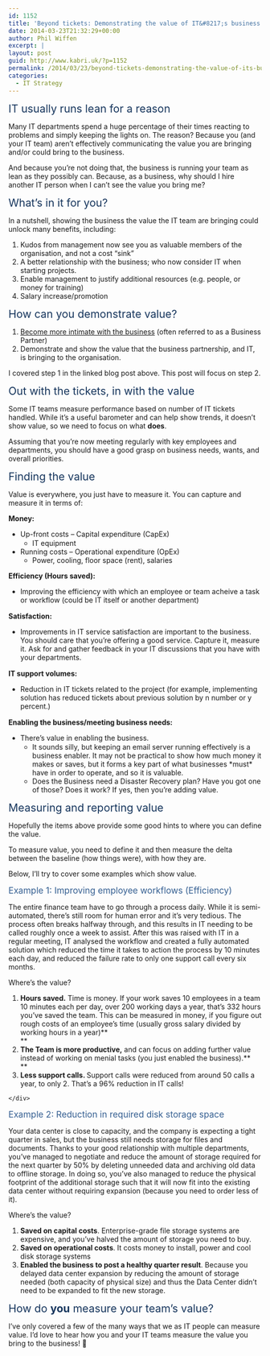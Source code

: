 ```yaml
---
id: 1152
title: 'Beyond tickets: Demonstrating the value of IT&#8217;s business partnership'
date: 2014-03-23T21:32:29+00:00
author: Phil Wiffen
excerpt: |
layout: post
guid: http://www.kabri.uk/?p=1152
permalink: /2014/03/23/beyond-tickets-demonstrating-the-value-of-its-business-partnership-2/
categories:
  - IT Strategy
---
```

<span style="color: #17365d; font-size: 16pt;">IT usually runs lean for a reason </span>

Many IT departments spend a huge percentage of their times reacting to problems and simply keeping the lights on. The reason? Because you (and your IT team) aren&#8217;t effectively communicating the value you are bringing and/or could bring to the business.

And because you&#8217;re not doing that, the business is running your team as lean as they possibly can. Because, as a business, why should I hire another IT person when I can&#8217;t see the value you bring me?

<span style="color: #17365d; font-size: 16pt;">What&#8217;s in it for you?<br /> </span>

In a nutshell, showing the business the value the IT team are bringing could unlock many benefits, including:

  1. Kudos from management now see you as valuable members of the organisation, and not a cost &#8220;sink&#8221;
  2. A better relationship with the business; who now consider IT when starting projects.
  3. Enable management to justify additional resources (e.g. people, or money for training)
  4. Salary increase/promotion

<span style="color: #17365d; font-size: 16pt;">How can you demonstrate value?<br /> </span>

  1. [Become more intimate with the business](http://www.kabri.uk/2013/05/06/how-do-you-know-if-it-is-meeting-your-companys-needs/) (often referred to as a Business Partner)
  2. Demonstrate and show the value that the business partnership, and IT, is bringing to the organisation.

I covered step 1 in the linked blog post above. This post will focus on step 2.

<span style="color: #17365d; font-size: 16pt;">Out with the tickets, in with the value<br /> </span>

Some IT teams measure performance based on number of IT tickets handled. While it&#8217;s a useful barometer and can help show trends, it doesn&#8217;t show value, so we need to focus on what **does**.

Assuming that you&#8217;re now meeting regularly with key employees and departments, you should have a good grasp on business needs, wants, and overall priorities.

<span style="color: #17365d; font-size: 16pt;">Finding the value<br /> </span>

Value is everywhere, you just have to measure it. You can capture and measure it in terms of:

**Money:**

  * <div>
      Up-front costs &#8211; Capital expenditure (CapEx)<span style="font-family: Times New Roman; font-size: 12pt;"><br /> </span>
    </div>
    
      * IT equipment
  * <div>
      Running costs &#8211; Operational expenditure (OpEx)
    </div>
    
      * Power, cooling, floor space (rent), salaries

**Efficiency (Hours saved):**

  * <div>
      Improving the efficiency with which an employee or team acheive a task or workflow (could be IT itself or another department)<span style="font-family: Times New Roman; font-size: 12pt;"><br /> </span>
    </div>

**Satisfaction:**

  * <div>
      Improvements in IT service satisfaction are important to the business. You should care that you&#8217;re offering a good service. Capture it, measure it. Ask for and gather feedback in your IT discussions that you have with your departments.<span style="font-family: Times New Roman; font-size: 12pt;"><br /> </span>
    </div>

**IT support volumes:**

  * <div>
      Reduction in IT tickets related to the project (for example, implementing solution has reduced tickets about previous solution by n number or y percent.)<span style="font-family: Times New Roman; font-size: 12pt;"><br /> </span>
    </div>

**Enabling the business/meeting business needs:**

  * <div>
      There&#8217;s value in enabling the business. <span style="font-family: Times New Roman; font-size: 12pt;"><br /> </span>
    </div>
    
      * It sounds silly, but keeping an email server running effectively is a business enabler. It may not be practical to show how much money it makes or saves, but it forms a key part of what businesses \*must\* have in order to operate, and so it is valuable.
      * Does the Business need a Disaster Recovery plan? Have you got one of those? Does it work? If yes, then you&#8217;re adding value.

<span style="color: #17365d; font-size: 16pt;">Measuring and reporting value<br /> </span>

Hopefully the items above provide some good hints to where you can define the value.

To measure value, you need to define it and then measure the delta between the baseline (how things were), with how they are.

Below, I&#8217;ll try to cover some examples which show value.

<span style="color: #366092; font-size: 13pt;">Example 1: Improving employee workflows (Efficiency)<br /> </span>

The entire finance team have to go through a process daily. While it is semi-automated, there&#8217;s still room for human error and it&#8217;s very tedious. The process often breaks halfway through, and this results in IT needing to be called roughly once a week to assist. After this was raised with IT in a regular meeting, IT analysed the workflow and created a fully automated solution which reduced the time it takes to action the process by 10 minutes each day, and reduced the failure rate to only one support call every six months.

Where&#8217;s the value?

  1. **Hours saved.** Time is money. If your work saves 10 employees in a team 10 minutes each per day, over 200 working days a year, that&#8217;s 332 hours you&#8217;ve saved the team. This can be measured in money, if you figure out rough costs of an employee&#8217;s time (usually gross salary divided by working hours in a year)**  
** 
  2. **The Team is more productive,** and can focus on adding further value instead of working on menial tasks (you just enabled the business).**  
** 
  3. <div>
      <strong>Less support calls. </strong>Support calls were reduced from around 50 calls a year, to only 2. That&#8217;s a 96% reduction in IT calls!<strong><br /> </strong>
    </div>

<span style="color: #366092; font-size: 13pt;">Example 2: Reduction in required disk storage space<br /> </span>

Your data center is close to capacity, and the company is expecting a tight quarter in sales, but the business still needs storage for files and documents. Thanks to your good relationship with multiple departments, you&#8217;ve managed to negotiate and reduce the amount of storage required for the next quarter by 50% by deleting unneeded data and archiving old data to offline storage. In doing so, you&#8217;ve also managed to reduce the physical footprint of the additional storage such that it will now fit into the existing data center without requiring expansion (because you need to order less of it).

Where&#8217;s the value?

  1. **Saved on capital costs**. Enterprise-grade file storage systems are expensive, and you&#8217;ve halved the amount of storage you need to buy.
  2. **Saved on operational costs**. It costs money to install, power and cool disk storage systems
  3. **Enabled the business to post a healthy quarter result**. Because you delayed data center expansion by reducing the amount of storage needed (both capacity of physical size) and thus the Data Center didn&#8217;t need to be expanded to fit the new storage.

<span style="color: #17365d; font-size: 16pt;">How do <strong>you</strong> measure your team&#8217;s value?</span>

I&#8217;ve only covered a few of the many ways that we as IT people can measure value. I&#8217;d love to hear how you and your IT teams measure the value you bring to the business! 🙂